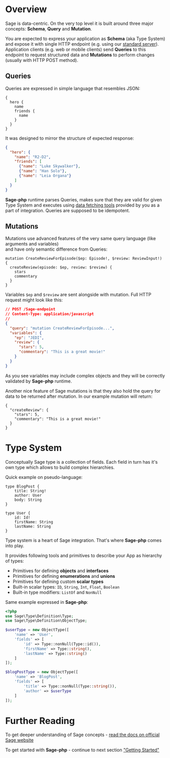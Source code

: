 # Overview
Sage is data-centric. On the very top level it is built around three major concepts: 
**Schema**, **Query** and **Mutation**.
 
You are expected to express your application as **Schema** (aka Type System) and expose it
with single HTTP endpoint (e.g. using our [standard server](executing-queries.md#using-server)). 
Application clients (e.g. web or mobile clients) send **Queries** 
to this endpoint to request structured data and **Mutations** to perform changes (usually with HTTP POST method).
 
## Queries
Queries are expressed in simple language that resembles JSON:
 
```Sage
{
  hero {
    name
    friends {
      name
    }
  }
}
```
 
It was designed to mirror the structure of expected response:
```json
{
  "hero": {
    "name": "R2-D2",
    "friends": [
      {"name": "Luke Skywalker"},
      {"name": "Han Solo"},
      {"name": "Leia Organa"}
    ]
  }
}
```
**Sage-php** runtime parses Queries, makes sure that they are valid for given Type System 
and executes using [data fetching tools](data-fetching.md) provided by you 
as a part of integration. Queries are supposed to be idempotent.

## Mutations
Mutations use advanced features of the very same query language (like arguments and variables)  
and have only semantic difference from Queries:

```Sage
mutation CreateReviewForEpisode($ep: Episode!, $review: ReviewInput!) {
  createReview(episode: $ep, review: $review) {
    stars
    commentary
  }
}
```
Variables `$ep` and `$review` are sent alongside with mutation. Full HTTP request might look like this:
```json
// POST /Sage-endpoint
// Content-Type: application/javascript
// 
{
  "query": "mutation CreateReviewForEpisode...",
  "variables": {
    "ep": "JEDI",
    "review": {
      "stars": 5,
      "commentary": "This is a great movie!"
    }
  }
}
```
As you see variables may include complex objects and they will be correctly validated by 
**Sage-php** runtime.

Another nice feature of Sage mutations is that they also hold the query for data to be 
returned after mutation. In our example mutation will return:
```
{
  "createReview": {
    "stars": 5,
    "commentary": "This is a great movie!"
  }
}
```

# Type System
Conceptually Sage type is a collection of fields. Each field in turn
has it's own type which allows to build complex hierarchies.

Quick example on pseudo-language:
```
type BlogPost {
    title: String!
    author: User
    body: String
}

type User {
    id: Id!
    firstName: String
    lastName: String
}
```

Type system is a heart of Sage integration. That's where **Sage-php** comes into play.
 
It provides following tools and primitives to describe your App as hierarchy of types:

 * Primitives for defining **objects** and **interfaces**
 * Primitives for defining **enumerations** and **unions**
 * Primitives for defining custom **scalar types**
 * Built-in scalar types: `ID`, `String`, `Int`, `Float`, `Boolean`
 * Built-in type modifiers: `ListOf` and `NonNull`

Same example expressed in **Sage-php**:
```php
<?php
use Sage\Type\Definition\Type;
use Sage\Type\Definition\ObjectType;

$userType = new ObjectType([
    'name' => 'User',
    'fields' => [
        'id' => Type::nonNull(Type::id()),
        'firstName' => Type::string(),
        'lastName' => Type::string()
    ]
]);

$blogPostType = new ObjectType([
    'name' => 'BlogPost',
    'fields' => [
        'title' => Type::nonNull(Type::string()),
        'author' => $userType
    ]
]);
```

# Further Reading
To get deeper understanding of Sage concepts - [read the docs on official Sage website](http://Sage.org/learn/)

To get started with **Sage-php** - continue to next section ["Getting Started"](getting-started.md)
